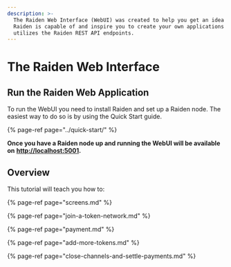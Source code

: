 ```yaml
---
description: >-
  The Raiden Web Interface (WebUI) was created to help you get an idea of what
  Raiden is capable of and inspire you to create your own applications that
  utilizes the Raiden REST API endpoints.
---
```


# The Raiden Web Interface

## Run the Raiden Web Application

To run the WebUI you need to install Raiden and set up a Raiden node. The easiest way to do so is by using the Quick Start guide.

{% page-ref page="../quick-start/" %}

**Once you have a Raiden node up and running the WebUI will be available on** [**http://localhost:5001**](http://localhost:5001/)**.**

## Overview

This tutorial will teach you how to:

{% page-ref page="screens.md" %}

{% page-ref page="join-a-token-network.md" %}

{% page-ref page="payment.md" %}

{% page-ref page="add-more-tokens.md" %}

{% page-ref page="close-channels-and-settle-payments.md" %}

